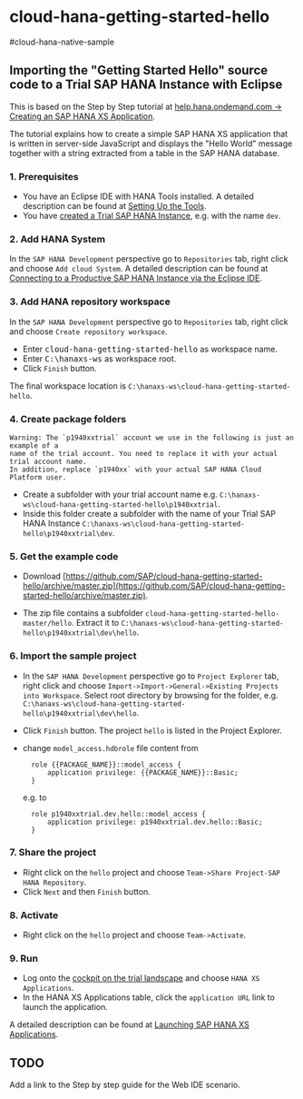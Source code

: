 cloud-hana-getting-started-hello
==============================
 #cloud-hana-native-sample

## Importing the "Getting Started Hello" source code to a Trial SAP HANA Instance with Eclipse

This is based on the Step by Step tutorial at [help.hana.ondemand.com -> Creating an SAP HANA XS Application](https://help.hana.ondemand.com/help/frameset.htm?3762b229a4074fc59ac6a9ee7404f8c9.html).

The tutorial explains how to create a simple SAP HANA XS application that is written in server-side JavaScript and displays the "Hello World" message together with a string extracted from a table in the SAP HANA database.

### 1. Prerequisites

- You have an Eclipse IDE with HANA Tools installed. A detailed description can be found at [Setting Up the Tools](https://help.hana.ondemand.com/help/frameset.htm?b0e351ada628458cb8906f55bcac4755.html).
- You have [created a Trial SAP HANA Instance](https://help.hana.ondemand.com/help/frameset.htm?1a597a4505fc4178acf2232ee0fda081.html), e.g. with the name `dev`.

### 2. Add HANA System

In the `SAP HANA Development` perspective go to `Repositories` tab, right click and choose `Add cloud System`. A detailed description can be found at [Connecting to a Productive SAP HANA Instance via the Eclipse IDE](https://help.hana.ondemand.com/help/frameset.htm?4efc124a0ccc42b3b502ad3a3908d23d.html).

### 3. Add HANA repository workspace
In the `SAP HANA Development` perspective go to `Repositories` tab, right click and choose `Create repository workspace`.

- Enter <kbd>cloud-hana-getting-started-hello</kbd> as workspace name.
- Enter <kbd>C:\hanaxs-ws</kbd> as workspace root.
- Click `Finish` button.

The final workspace location is `C:\hanaxs-ws\cloud-hana-getting-started-hello`.

### 4. Create package folders
    Warning: The `p1940xxtrial` account we use in the following is just an example of a
    name of the trial account. You need to replace it with your actual trial account name.
    In addition, replace `p1940xx` with your actual SAP HANA Cloud Platform user.

- Create a subfolder with your trial account name e.g. `C:\hanaxs-ws\cloud-hana-getting-started-hello\p1940xxtrial`.
- Inside this folder create a subfolder with the name of your Trial SAP HANA Instance `C:\hanaxs-ws\cloud-hana-getting-started-hello\p1940xxtrial\dev`.

### 5. Get the example code
- Download [https://github.com/SAP/cloud-hana-getting-started-hello/archive/master.zip](https://github.com/SAP/cloud-hana-getting-started-hello/archive/master.zip).

- The zip file contains a subfolder `cloud-hana-getting-started-hello-master/hello`. Extract it to `C:\hanaxs-ws\cloud-hana-getting-started-hello\p1940xxtrial\dev\hello`.

### 6. Import the sample project
- In the `SAP HANA Development` perspective go to `Project Explorer` tab, right click and choose `Import->Import->General->Existing Projects into Workspace`.
Select root directory by browsing for the folder, e.g. `C:\hanaxs-ws\cloud-hana-getting-started-hello\p1940xxtrial\dev\hello`.
- Click `Finish` button.
The project `hello` is listed in the Project Explorer.

- change `model_access.hdbrole` file content from

        role {{PACKAGE_NAME}}::model_access {
            application privilege: {{PACKAGE_NAME}}::Basic;
        }
    e.g. to

        role p1940xxtrial.dev.hello::model_access {
            application privilege: p1940xxtrial.dev.hello::Basic;
        }


### 7. Share the project
- Right click on the `hello` project and choose `Team->Share Project-SAP HANA Repository`.
- Click `Next` and then `Finish` button.

### 8. Activate
- Right click on the `hello` project and choose `Team->Activate`.

### 9. Run
- Log onto the [cockpit on the trial landscape](https://account.hanatrial.ondemand.com/cockpit) and choose `HANA XS Applications`.
- In the HANA XS Applications table, click the `application URL` link to launch the application.

A detailed description can be found at [Launching SAP HANA XS Applications](https://help.hana.ondemand.com/help/frameset.htm?46623ae2a51149df93bda2ed325892c6.html).


## TODO
Add a link to the Step by step guide for the Web IDE scenario.
